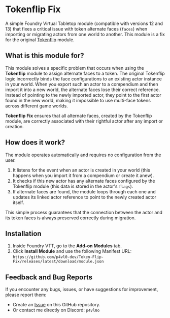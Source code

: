 # Tokenflip Fix

A simple Foundry Virtual Tabletop module (compatible with versions 12 and 13) that fixes a critical issue with token alternate faces (`faces`) when importing or migrating actors from one world to another. This module is a fix for the original [Tokenflip](https://foundryvtt.com/packages/tokenflip) module.

## What is this module for?

This module solves a specific problem that occurs when using the **Tokenflip** module to assign alternate faces to a token. The original Tokenflip logic incorrectly binds the face configurations to an existing actor instance in your world. When you export such an actor to a compendium and then import it into a new world, the alternate faces lose their correct reference. Instead of pointing to the newly imported actor, they point to the first actor found in the new world, making it impossible to use multi-face tokens across different game worlds.

**Tokenflip Fix** ensures that all alternate faces, created by the Tokenflip module, are correctly associated with their rightful actor after any import or creation.

## How does it work?

The module operates automatically and requires no configuration from the user.

1.  It listens for the event when an actor is created in your world (this happens when you import it from a compendium or create it anew).
2.  It checks if this new actor has any alternate faces configured by the Tokenflip module (this data is stored in the actor's `flags`).
3.  If alternate faces are found, the module loops through each one and updates its linked actor reference to point to the newly created actor itself.

This simple process guarantees that the connection between the actor and its token faces is always preserved correctly during migration.

## Installation

1.  Inside Foundry VTT, go to the **Add-on Modules** tab.
2.  Click **Install Module** and use the following Manifest URL:
    `https://github.com/p4vl0-dev/Token-Flip-Fix/releases/latest/download/module.json`

## Feedback and Bug Reports

If you encounter any bugs, issues, or have suggestions for improvement, please report them:
-   Create an [Issue](https://github.com/p4vl0-dev/Token-Flip-Fix/issues) on this GitHub repository.
-   Or contact me directly on Discord: `p4vl0o`
